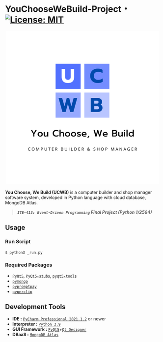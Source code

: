 <!--
|University Project|[![CC0](https://licensebuttons.net/p/zero/1.0/88x31.png)](https://creativecommons.org/publicdomain/zero/1.0/)|
|----|----|
-->

# YouChooseWeBuild-Project・[![License: MIT](https://img.shields.io/badge/license-MIT-blue?style=flat-square)](LICENSE)

<div align="center">
<img src="resource/logo/ucwb-logo1.png" alt="My Warehouse Logo" style="max-width: 100%; height: auto;">
</div>

**You Choose, We Build (UCWB)** is a computer builder and shop manager software system, developed in Python language with cloud database, MongoDB Atlas.

> ***`ITE-418: Event-Driven Programming` Final Project (Python 1/2564)***

## Usage
### Run Script
```py
$ python3 _run.py
```
### Required Packages
- [`PyQt5`](https://pypi.org/project/PyQt5/), [`PyQt5-stubs`](https://pypi.org/project/PyQt5-stubs/), [`pyqt5-tools`](https://pypi.org/project/pyqt5-tools/)
- [`pymongo`](https://pypi.org/project/pymongo/)
- [`pypromptpay`](https://pypi.org/project/pypromptpay/)
- [`pyperclip`](https://pypi.org/project/pyperclip/)

## Development Tools
* **IDE :** [`PyCharm Professional 2021.1.2`](https://www.jetbrains.com/pycharm/) or newer
* **Interpreter :** [`Python 3.9`](https://www.python.org/downloads/release/python-390/)
* **GUI Framework :** [`PyQt5`](https://pypi.org/project/PyQt5/)+[`Qt Designer`](https://build-system.fman.io/qt-designer-download)
* **DBaaS :** [`MongoDB Atlas`](https://www.mongodb.com/cloud/atlas)
